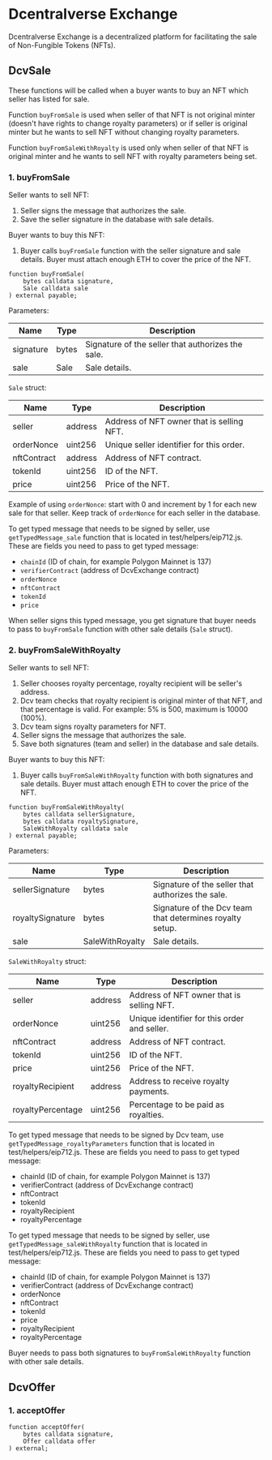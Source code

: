 # Dcentralverse Exchange

Dcentralverse Exchange is a decentralized platform for facilitating the sale of Non-Fungible Tokens (NFTs).

## DcvSale

These functions will be called when a buyer wants to buy an NFT which seller has listed for sale.

Function `buyFromSale` is used when seller of that NFT is not original minter (doesn't have rights to change royalty parameters) or if seller is original minter but he wants to sell NFT without changing royalty parameters.

Function `buyFromSaleWithRoyalty` is used only when seller of that NFT is original minter and he wants to sell NFT with royalty parameters being set.

### 1. buyFromSale

Seller wants to sell NFT:

1. Seller signs the message that authorizes the sale.
2. Save the seller signature in the database with sale details.

Buyer wants to buy this NFT:

1. Buyer calls `buyFromSale` function with the seller signature and sale details. Buyer must attach enough ETH to cover the price of the NFT.

```solidity
function buyFromSale(
    bytes calldata signature,
    Sale calldata sale
) external payable;
```

Parameters:

| Name | Type | Description |
|---|---|---|
| signature | bytes | Signature of the seller that authorizes the sale. |
| sale | Sale | Sale details. |

`Sale` struct:

| Name | Type | Description |
|---|---|---|
| seller | address | Address of NFT owner that is selling NFT. |
| orderNonce | uint256 | Unique seller identifier for this order. |
| nftContract | address | Address of NFT contract. |
| tokenId | uint256 | ID of the NFT. |
| price | uint256 | Price of the NFT.

Example of using `orderNonce`: start with 0 and increment by 1 for each new sale for that seller. Keep track of `orderNonce` for each seller in the database.

To get typed message that needs to be signed by seller, use `getTypedMessage_sale` function that is located in test/helpers/eip712.js.
These are fields you need to pass to get typed message:
- `chainId` (ID of chain, for example Polygon Mainnet is 137)
- `verifierContract` (address of DcvExchange contract)
- `orderNonce`
- `nftContract`
- `tokenId`
- `price`

When seller signs this typed message, you get signature that buyer needs to pass to `buyFromSale` function with other sale details (`Sale` struct).

### 2. buyFromSaleWithRoyalty

Seller wants to sell NFT:

1. Seller chooses royalty percentage, royalty recipient will be seller's address.
2. Dcv team checks that royalty recipient is original minter of that NFT, and that percentage is valid. For example: 5% is 500, maximum is 10000 (100%).
3. Dcv team signs royalty parameters for NFT.
4. Seller signs the message that authorizes the sale.
5. Save both signatures (team and seller) in the database and sale details.

Buyer wants to buy this NFT:

1. Buyer calls `buyFromSaleWithRoyalty` function with both signatures and sale details. Buyer must attach enough ETH to cover the price of the NFT.

```solidity
function buyFromSaleWithRoyalty(
    bytes calldata sellerSignature,
    bytes calldata royaltySignature,
    SaleWithRoyalty calldata sale
) external payable;
```

Parameters:

| Name | Type | Description |
|---|---|---|
| sellerSignature | bytes | Signature of the seller that authorizes the sale. |
| royaltySignature | bytes | Signature of the Dcv team that determines royalty setup. |
| sale | SaleWithRoyalty | Sale details. |

`SaleWithRoyalty` struct:

| Name | Type | Description |
|---|---|---|
| seller | address | Address of NFT owner that is selling NFT. |
| orderNonce | uint256 | Unique identifier for this order and seller. |
| nftContract | address | Address of NFT contract. |
| tokenId | uint256 | ID of the NFT. |
| price | uint256 | Price of the NFT. |
| royaltyRecipient | address | Address to receive royalty payments. |
| royaltyPercentage | uint256 | Percentage to be paid as royalties. |

To get typed message that needs to be signed by Dcv team, use `getTypedMessage_royaltyParameters` function that is located in test/helpers/eip712.js.
These are fields you need to pass to get typed message:
- chainId (ID of chain, for example Polygon Mainnet is 137)
- verifierContract (address of DcvExchange contract)
- nftContract
- tokenId
- royaltyRecipient
- royaltyPercentage

To get typed message that needs to be signed by seller, use `getTypedMessage_saleWithRoyalty` function that is located in test/helpers/eip712.js.
These are fields you need to pass to get typed message:
- chainId (ID of chain, for example Polygon Mainnet is 137)
- verifierContract (address of DcvExchange contract)
- orderNonce
- nftContract
- tokenId
- price
- royaltyRecipient
- royaltyPercentage

Buyer needs to pass both signatures to `buyFromSaleWithRoyalty` function with other sale details.


## DcvOffer

### 1. acceptOffer

```solidity
function acceptOffer(
    bytes calldata signature,
    Offer calldata offer
) external;
```